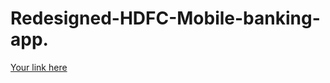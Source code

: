 # Redesigned-HDFC-Mobile-banking-app.

[Your link here](https://www.figma.com/file/8m8CiL5gn5cO0Ug7Ubvayw/hdfc-mobile-banking-wireframes?node-id=0%3A1)
